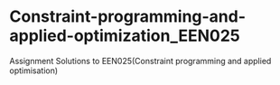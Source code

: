 # Constraint-programming-and-applied-optimization_EEN025
Assignment Solutions to EEN025(Constraint programming and applied optimisation)
